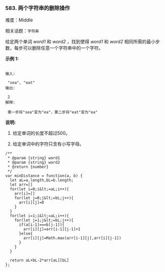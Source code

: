 ### 583. 两个字符串的删除操作

难度：Middle

相关话题：`字符串`

给定两个单词 *word1* 和 *word2* ，找到使得 *word1* 和 *word2* 相同所需的最小步数，每步可以删除任意一个字符串中的一个字符。



 **示例 1:** 





```

输入:

 "sea", "eat"
输出:

 2
解释:

 第一步将"sea"变为"ea"，第二步将"eat"变为"ea"

```

 **说明:** 





1. 给定单词的长度不超过500。

2. 给定单词中的字符只含有小写字母。






```
/**
 * @param {string} word1
 * @param {string} word2
 * @return {number}
 */
var minDistance = function(a, b) {
  let aL=a.length,bL=b.length;
  let arr=[]
  for(let i=0;i&lt;=aL;i++){
    arr[i]=[]
    for(let j=0;j&lt;=bL;j++){
      arr[i][j]=0
    }
  }
  for(let i=1;i&lt;=aL;i++){
    for(let j=1;j&lt;=bL;j++){
      if(a[i-1]===b[j-1]){
        arr[i][j]=arr[i-1][j-1]+1
      }else{
        arr[i][j]=Math.max(arr[i-1][j],arr[i][j-1])
      }
    }
  }
 
  return aL+bL-2*arr[aL][bL]
};



```
